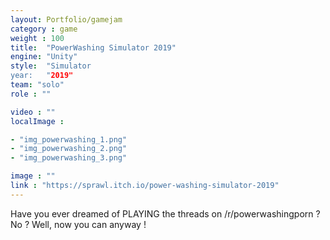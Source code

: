 ```yaml
---
layout: Portfolio/gamejam
category : game
weight : 100
title:  "PowerWashing Simulator 2019"
engine: "Unity"
style:  "Simulator
year:   "2019"
team: "solo"
role : ""

video : ""
localImage : 

- "img_powerwashing_1.png"
- "img_powerwashing_2.png"
- "img_powerwashing_3.png"

image : ""
link : "https://sprawl.itch.io/power-washing-simulator-2019"
---
```

Have you ever dreamed of PLAYING the threads on /r/powerwashingporn ? 
No ? Well, now you can anyway !